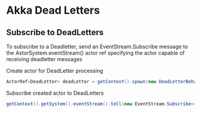 # Akka Dead Letters

## Subscribe to DeadLetters

To subscribe to a Deadletter, send an EventStream.Subscribe message to the AstorSystem.eventStream() actor ref specifying the actor capable of receiving deadletter messages

Create actor for DeadLetter processing
```java
ActorRef<DeadLetter> deadLetter = getContext().spawn(new DeadLetterBehavior().construct(), "dead-letter");
```
Subscribe created actor to DeadLetters 
```java
getContext().getSystem().eventStream().tell(new EventStream.Subscribe<>(DeadLetter.class, deadLetter));
```

